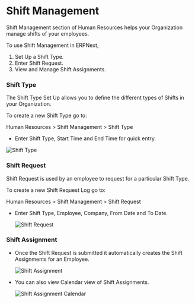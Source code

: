 <!-- add-breadcrumbs -->
# Shift Management

Shift Management section of Human Resources helps your Organization manage shifts of your employees.

To use Shift Management in ERPNext,

  1. Set Up a Shift Type.
  2. Enter Shift Request.
  3. View and Manage Shift Assignments.

### Shift Type

The Shift Type Set Up allows you to define the different types of Shifts in your Organization.

To create a new Shift Type go to:

Human Resources > Shift Management > Shift Type

* Enter Shift Type, Start Time and End Time for quick entry.

<img class="screenshot" alt="Shift Type" src="{{docs_base_url}}/assets/img/human-resources/shift-type.png">

### Shift Request

Shift Request is used by an employee to request for a particular Shift Type.

To create a new Shift Request Log go to:

Human Resources > Shift Management > Shift Request

* Enter Shift Type, Employee, Company, From Date and To Date.

	<img class="screenshot" alt="Shift Request" src="{{docs_base_url}}/assets/img/human-resources/shift-request.png">

### Shift Assignment

* Once the Shift Request is submitted it automatically creates the Shift Assignments for an Employee.

	<img class="screenshot" alt="Shift Assignment" src="{{docs_base_url}}/assets/img/human-resources/shift-assignment.png">

* You can also view Calendar view of Shift Assignments.

	<img class="screenshot" alt="Shift Assignment Calendar"
	src="{{docs_base_url}}/assets/img/human-resources/shift-assignment-calendar.png">